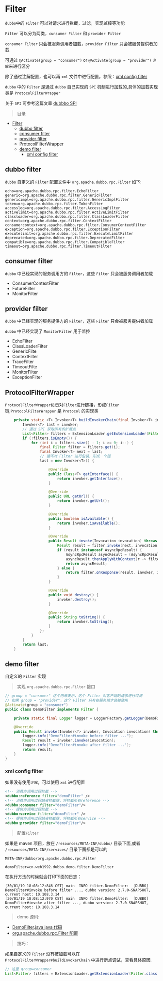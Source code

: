 # Filter

`dubbo`中的 `Filter` 可以对请求进行拦截，过滤，实现监控等功能

`Filter` 可以分为两类，`cunsumer Filter` 和 `provider Filter`

`consumer Filter` 只会被服务调用者加载，`provider Filter` 只会被服务提供者加载

可通过 `@Activate(group = "consumer")` or `@Activate(group = "provider")` `注解`来进行区分

除了通过注解配置，也可以再 `xml` 文件中进行配置，参照：[xml config filter](#xml-config-filter)

`dubbo` 中的 `Filter` 是通过 `dubbo` 自己实现的 `SPI` 机制进行加载的,具体的加载实现类是 `ProtocolFilterWrapper`

关于 `SPI` 可参考这篇文章 [dubbbo SPI](dubbo-extension-loader.md)

> 目录

- [Filter](#filter)
  - [dubbo filter](#dubbo-filter)
  - [consumer filter](#consumer-filter)
  - [provider filter](#provider-filter)
  - [ProtocolFilterWrapper](#protocolfilterwrapper)
  - [demo filter](#demo-filter)
    - [xml config filter](#xml-config-filter)

## dubbo filter

`dubbo` 自定义的 `Filter` 配置文件中 `org.apache.dubbo.rpc.Filter` 如下:

```config
echo=org.apache.dubbo.rpc.filter.EchoFilter
generic=org.apache.dubbo.rpc.filter.GenericFilter
genericimpl=org.apache.dubbo.rpc.filter.GenericImplFilter
token=org.apache.dubbo.rpc.filter.TokenFilter
accesslog=org.apache.dubbo.rpc.filter.AccessLogFilter
activelimit=org.apache.dubbo.rpc.filter.ActiveLimitFilter
classloader=org.apache.dubbo.rpc.filter.ClassLoaderFilter
context=org.apache.dubbo.rpc.filter.ContextFilter
consumercontext=org.apache.dubbo.rpc.filter.ConsumerContextFilter
exception=org.apache.dubbo.rpc.filter.ExceptionFilter
executelimit=org.apache.dubbo.rpc.filter.ExecuteLimitFilter
deprecated=org.apache.dubbo.rpc.filter.DeprecatedFilter
compatible=org.apache.dubbo.rpc.filter.CompatibleFilter
timeout=org.apache.dubbo.rpc.filter.TimeoutFilter
```

## consumer filter

`dubbo` 中已经实现的服务调用方的 `Filter`，这些 `Filter` 只会被服务调用者加载

- ConsumerContextFilter
- FutureFilter
- MonitorFilter

## provider filter

`dubbo` 中已经实现的服务提供方的 `Filter`，这些 `Filter` 只会被服务提供者加载

`dubbo` 中已经实现了 `MonitorFilter` 用于监控

- EchoFilter
- ClassLoaderFilter
- GenericFilte
- ContextFilter
- TraceFilter
- TimeoutFilte
- MonitorFilter
- ExceptionFilter

## ProtocolFilterWrapper

`ProtocolFilterWrapper`负责对`Filter`进行链接，形成`Filter`链,`ProtocolFilterWrapper` 是 `Protocol` 的实现类

```java
    private static <T> Invoker<T> buildInvokerChain(final Invoker<T> invoker, String key, String group) {
        Invoker<T> last = invoker;
        // 通过 SPI 获取所有的扩展点
        List<Filter> filters = ExtensionLoader.getExtensionLoader(Filter.class).getActivateExtension(invoker.getUrl(), key, group);
        if (!filters.isEmpty()) {
            for (int i = filters.size() - 1; i >= 0; i--) {
                final Filter filter = filters.get(i);
                final Invoker<T> next = last;
                // 循环对 Filter 进行包装，形成一个链
                last = new Invoker<T>() {

                    @Override
                    public Class<T> getInterface() {
                        return invoker.getInterface();
                    }

                    @Override
                    public URL getUrl() {
                        return invoker.getUrl();
                    }

                    @Override
                    public boolean isAvailable() {
                        return invoker.isAvailable();
                    }

                    @Override
                    public Result invoke(Invocation invocation) throws RpcException {
                        Result result = filter.invoke(next, invocation);
                        if (result instanceof AsyncRpcResult) {
                            AsyncRpcResult asyncResult = (AsyncRpcResult) result;
                            asyncResult.thenApplyWithContext(r -> filter.onResponse(r, invoker, invocation));
                            return asyncResult;
                        } else {
                            return filter.onResponse(result, invoker, invocation);
                        }
                    }

                    @Override
                    public void destroy() {
                        invoker.destroy();
                    }

                    @Override
                    public String toString() {
                        return invoker.toString();
                    }
                };
            }
        }
        return last;
    }
```

## demo filter

自定义的 `Filter` 实现

> 实现 `org.apache.dubbo.rpc.Filter` 接口

```java
// group = "consumer" 这个用来表示，这个 Filter 对客户端的请求进行过滤
// 如果 group = "provider"，这个 Filter 只有在服务端才会被使用
@Activate(group = "consumer")
public class DemoFilter implements Filter {

    private static final Logger logger = LoggerFactory.getLogger(DemoFilter.class);

    @Override
    public Result invoke(Invoker<?> invoker, Invocation invocation) throws RpcException {
        logger.info("DemoFilter#invoke before filter ...");
        Result result = invoker.invoke(invocation);
        logger.info("DemoFilter#invoke after filter ...");
        return result;
    }
}
```

### xml config filter

如果没有使用`注解`，可以使用 `xml` 进行配置

```xml
<!-- 消费方调用过程拦截 -->
<dubbo:reference filter="demoFilter" />
<!-- 消费方调用过程缺省拦截器，将拦截所有reference -->
<dubbo:consumer filter="demoFilter"/>
<!-- 提供方调用过程拦截 -->
<dubbo:service filter="demoFilter" />
<!-- 提供方调用过程缺省拦截器，将拦截所有service -->
<dubbo:provider filter="demoFilter"/>
```

> 配置`Filter`

如果是 maven 项目，放在 `/resources/META-INF/dubbo/` 目录下面,或者 `/resources/META-INF/services/` 目录下面都是可以的

`META-INF/dubbo/org.apache.dubbo.rpc.Filter`

```config
demoFilter=cn.web1992.dubbo.demo.filter.DemoFilter
```

在执行方法的时候就会打印下面的日志：

```log
[30/01/19 18:08:12:846 CST] main  INFO filter.DemoFilter:  [DUBBO] DemoFilter#invoke before filter ..., dubbo version: 2.7.0-SNAPSHOT, current host: 10.108.3.14
[30/01/19 18:08:12:970 CST] main  INFO filter.DemoFilter:  [DUBBO] DemoFilter#invoke after filter ..., dubbo version: 2.7.0-SNAPSHOT, current host: 10.108.3.14
```

> demo 源码:

- [DemoFilter.java java 代码](https://github.com/web1992/dubbos/tree/master/dubbo-demo-xml/dubbo-demo-xml-consumer/src/main/java/cn/web1992/dubbo/demo/filter)
- [org.apache.dubbo.rpc.Filter 配置](https://github.com/web1992/dubbos/tree/master/dubbo-demo-xml/dubbo-demo-xml-consumer/src/main/resources/META-INF/services)

> 技巧：

如果自定义的 `Filter` 没有被加载可以在 `ProtocolFilterWrapper#buildInvokerChain` 中进行断点调试，查看具体原因.

```java
// 这里 group=consumer
List<Filter> filters = ExtensionLoader.getExtensionLoader(Filter.class).getActivateExtension(invoker.getUrl(), key, group);
```
